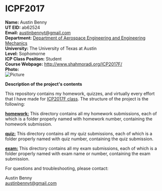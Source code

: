 # ICPF2017
**Name:** Austin Benny  
**UT EID:** ab62524  
**Email:** austinbennyt@gmail.com  
**Department:** [Department of Aerospace Engineering and Engineering Mechanics](http://www.ae.utexas.edu/)  
**University:** The University of Texas at Austin  
**Level:** Sophomorne  
**ICP Class Position:** Student  
**Course Webpage:** http://www.shahmoradi.org/ICP2017F/  
**Photo:**  
![Picture](https://scontent.fftw1-1.fna.fbcdn.net/v/t1.0-9/10245554_746107092077823_171391982_n.jpg?oh=2fcf11931f4a7c398f55c22388754912&oe=5A549DE0)

**Description of the project's contents**

This repository contains my homework, quizzes, and virtually every effort that I have made for [ICP2017F class](http://www.shahmoradi.org/ICP2017F/). The structure of the project is the following:

[**homework:**](https://github.com/austinbenny/ICPF2017/tree/master/homework) This directory contains all my homework submissions, each of which is a folder properly named with homework number, containing the homework submission.

[**quiz:**](https://github.com/austinbenny/ICPF2017/tree/master/quiz) This directory contains all my quiz submissions, each of which is a folder properly named with quiz number, containing the quiz submission.

[**exam:**](https://github.com/austinbenny/ICPF2017/tree/master/exam) This directory contains all my exam submissions, each of which is a folder properly named with exam name or number, containing the exam submission.

For questions and troubleshooting, please contact:

Austin Benny  
austinbennyt@gmail.com
